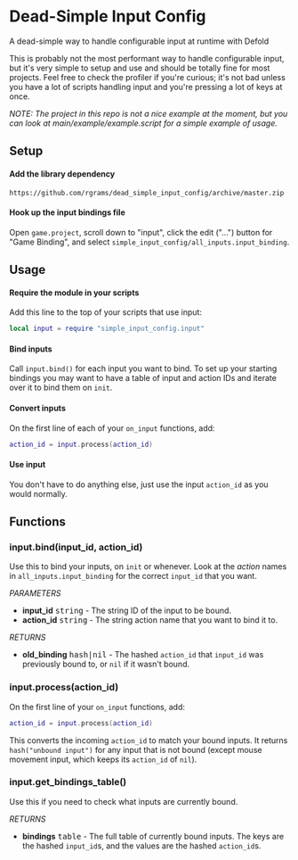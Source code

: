 # Dead-Simple Input Config
A dead-simple way to handle configurable input at runtime with Defold

This is probably not the most performant way to handle configurable input, but it's very simple to setup and use and should be totally fine for most projects. Feel free to check the profiler if you're curious; it's not bad unless you have a lot of scripts handling input and you're pressing a lot of keys at once. 

_NOTE: The project in this repo is not a nice example at the moment, but you can look at main/example/example.script for a simple example of usage._

## Setup

#### Add the library dependency
```
https://github.com/rgrams/dead_simple_input_config/archive/master.zip
```

#### Hook up the input bindings file
Open `game.project`, scroll down to "input", click the edit ("...") button for "Game Binding", and select `simple_input_config/all_inputs.input_binding`.

## Usage

#### Require the module in your scripts
Add this line to the top of your scripts that use input:
```lua
local input = require "simple_input_config.input"
```

#### Bind inputs
Call `input.bind()` for each input you want to bind. To set up your starting bindings you may want to have a table of input and action IDs and iterate over it to bind them on `init`.

#### Convert inputs
On the first line of each of your `on_input` functions, add:
```lua
action_id = input.process(action_id)
```

#### Use input
You don't have to do anything else, just use the input `action_id` as you would normally.

## Functions

### input.bind(input_id, action_id)
Use this to bind your inputs, on `init` or whenever. Look at the _action_ names in `all_inputs.input_binding` for the correct `input_id` that you want.

_PARAMETERS_
* __input_id__ <kbd>string</kbd> - The string ID of the input to be bound.
* __action_id__ <kbd>string</kbd> - The string action name that you want to bind it to.

_RETURNS_
* __old_binding__ <kbd>hash|nil</kbd> - The hashed `action_id` that `input_id` was previously bound to, or `nil` if it wasn't bound.

### input.process(action_id)
On the first line of your `on_input` functions, add:
```lua
action_id = input.process(action_id)
```
This converts the incoming `action_id` to match your bound inputs. It returns `hash("unbound input")` for any input that is not bound (except mouse movement input, which keeps its `action_id` of `nil`).

### input.get_bindings_table()
Use this if you need to check what inputs are currently bound.

_RETURNS_
* __bindings__ <kbd>table</kbd> - The full table of currently bound inputs. The keys are the hashed `input_id`s, and the values are the hashed `action_id`s.
